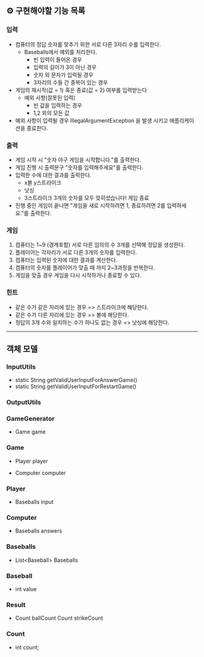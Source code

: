 ## ⚙ 구현해야할 기능 목록

### 입력

- 컴퓨터의 정답 숫자를 맞추기 위한 서로 다른 3자리 수를 입력한다.
    - Baseballs에서 예외를 처리한다.
        - 빈 입력이 들어온 경우
        - 입력의 길이가 3이 아닌 경우
        - 숫자 외 문자가 입력될 경우
        - 3자리의 수들 간 중복이 있는 경우
- 게임의 재시작(값 = 1) 혹은 종료(값 = 2) 여부를 입력받는다
    - 예외 사항(잘못된 입력)
        - 빈 값을 입력하는 경우
        - 1,2 외의 모든 값
- 예외 사항이 입력될 경우 IllegalArgumentException 을 발생 시키고 애플리케이션을 종료한다.

### 출력

- 게임 시작 시 "숫자 야구 게임을 시작합니다."를 출력한다.
- 게임 진행 시 출력문구 "숫자를 입력해주세요"를 출력한다.
- 입력한 수에 대한 결과를 출력한다.
    - x볼 y스트라이크
    - 낫싱
    - 3스트라이크 3개의 숫자를 모두 맞히셨습니다! 게임 종료
- 진행 중인 게임이 끝나면 "게임을 새로 시작하려면 1, 종료하려면 2를 입력하세요."를 출력한다.    

### 게임

1. 컴퓨터는 1~9 (경계포함) 서로 다른 임의의 수 3개를 선택해 정답을 생성한다.
2. 플레이어는 각자리가 서로 다른 3개의 숫자를 입력한다.
3. 컴퓨터는 입력된 숫자에 대한 결과를 계산한다.
4. 컴퓨터의 숫자를 플레이어가 맞출 때 까지 2~3과정을 반복한다.
5. 게임을 맞출 경우 게임을 다시 시작하거나 종료할 수 있다.

### 힌트

- 같은 수가 같은 자리에 있는 경우 => 스트라이크에 해당한다.
- 같은 수가 다른 자리에 있는 경우 => 볼에 해당한다.
- 정답의 3개 수와 일치하는 수가 하나도 없는 경우 => 낫싱에 해당한다.

<hr>

## 객체 모델

### InputUtils

- static String getValidUserInputForAnswerGame()
- static String getValidUserInputForRestartGame()

### OutputUtils

### GameGenerator

- Game game

### Game

- Player player

- Computer computer

### Player

- Baseballs input

### Computer

- Baseballs answers

### Baseballs

- List<Baseball\> Baseballs

### Baseball

- int value

### Result

- Count ballCount Count strikeCount

### Count

- int count;

